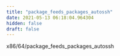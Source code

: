 ```yaml
---
title: "package_feeds_packages_autossh"
date: 2021-05-13 06:18:04.964304
hidden: false
draft: false
---
```


x86/64/package_feeds_packages_autossh

